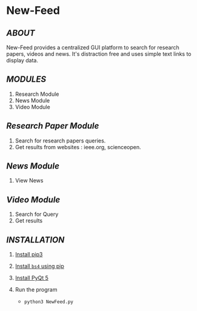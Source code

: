 # New-Feed 

*ABOUT*
---------------------
New-Feed provides a centralized GUI platform
to search for research papers, videos and news.
It's distraction free and uses simple text links to display data.



*MODULES*
---------------------
1. Research Module
2. News Module
3. Video Module




*Research Paper Module*
---------------------
1. Search for research papers queries.
2. Get results from websites : ieee.org, scienceopen.

*News Module*
---------------------
1. View News

*Video Module* 
---------------------
1. Search for Query
2. Get results




*INSTALLATION*
---------------------

1. [Install pip3](https://pip.pypa.io/en/stable/installing/ )

2. [Install `bs4` using pip](https://pypi.org/project/bs4/ )

3. [Install PyQt 5](https://www.learnpyqt.com/installation/ )

4. Run the program
    * `python3 NewFeed.py`


